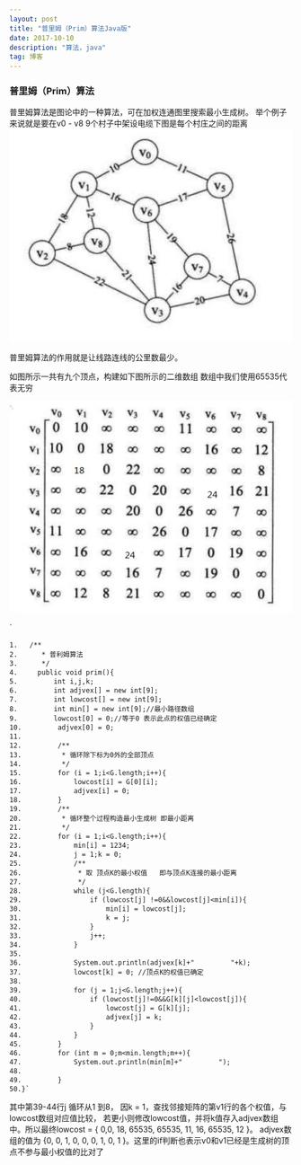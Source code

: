 ```yaml
---
layout: post
title: "普里姆（Prim）算法Java版"
date: 2017-10-10
description: "算法，java"
tag: 博客
---
```


### 普里姆（Prim）算法
普里姆算法是图论中的一种算法，可在加权连通图里搜索最小生成树。
举个例子来说就是要在v0 - v8 9个村子中架设电缆下图是每个村庄之间的距离
![](/images/普里姆1.jpg)

普里姆算法的作用就是让线路连线的公里数最少。



如图所示一共有九个顶点，构建如下图所示的二维数组 数组中我们使用65535代表无穷

![](/images/普里姆2.png)



`

	1. 	 /**
	2.      * 普利姆算法
	3.      */
	4.     public void prim(){
	5.         int i,j,k;
	6.         int adjvex[] = new int[9];
	7.         int lowcost[] = new int[9];
	8.         int min[] = new int[9];//最小路径数组
	9.         lowcost[0] = 0;//等于0 表示此点的权值已经确定
	10.         adjvex[0] = 0;
	11.
	12.         /**
	13.          * 循环除下标为0外的全部顶点
	14.          */
	15.         for (i = 1;i<G.length;i++){
	16.             lowcost[i] = G[0][i];
	17.             adjvex[i] = 0;
	18.         }
	19.         /**
	20.          * 循环整个过程构造最小生成树 即最小距离
	21.          */
	22.         for (i = 1;i<G.length;i++){
	23.             min[i] = 1234;
	24.             j = 1;k = 0;
	25.             /**
	26.              * 取 顶点K的最小权值   即与顶点K连接的最小距离
	27.              */
	28.             while (j<G.length){
	29.                 if (lowcost[j] !=0&&lowcost[j]<min[i]){
	30.                     min[i] = lowcost[j];
	31.                     k = j;
	32.                 }
	33.                 j++;
	34.             }
	35.
	36.             System.out.println(adjvex[k]+"         "+k);
	37.             lowcost[k] = 0; //顶点K的权值已确定
	38.
	39.             for (j = 1;j<G.length;j++){
	40.                 if (lowcost[j]!=0&&G[k][j]<lowcost[j]){
	41.                     lowcost[j] = G[k][j];
	42.                     adjvex[j] = k;
	43.                 }
	44.             }
	45.         }
	46.         for (int m = 0;m<min.length;m++){
	47.             System.out.println(min[m]+"         ");
	48.
	49.         }
   	50.}`



   其中第39-44行j 循环从1 到8， 因k = 1，查找邻接矩阵的第v1行的各个权值，与lowcost数组对应值比较，
   若更小则修改lowcost值，并将k值存入adjvex数组中。所以最终lowcost = { 0,0, 18, 65535, 65535, 11, 16, 65535, 12 }。
    adjvex数组的值为 {0, 0, 1, 0, 0, 0, 1, 0, 1 }。这里的if判断也表示v0和v1已经是生成树的顶点不参与最小权值的比对了



